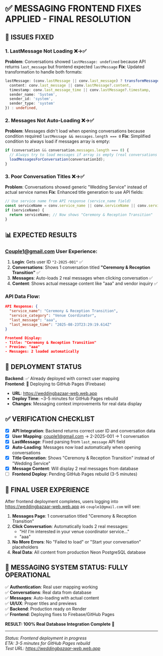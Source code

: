 # ✅ MESSAGING FRONTEND FIXES APPLIED - FINAL RESOLUTION

## 🎯 ISSUES FIXED

### 1. **LastMessage Not Loading** ❌→✅
**Problem**: Conversations showed `lastMessage: undefined` because API returns `last_message` but frontend expected `lastMessage`
**Fix**: Updated transformation to handle both formats:
```typescript
lastMessage: (conv.lastMessage || conv.last_message) ? transformMessage({
  content: conv.last_message || conv.lastMessage?.content,
  timestamp: conv.last_message_time || conv.lastMessage?.timestamp,
  sender_name: 'System',
  sender_id: 'system', 
  sender_type: 'system'
}) : undefined,
```

### 2. **Messages Not Auto-Loading** ❌→✅  
**Problem**: Messages didn't load when opening conversations because condition required `lastMessage && messages.length === 0`
**Fix**: Simplified condition to always load if messages array is empty:
```typescript
if (conversation && conversation.messages.length === 0) {
  // Always try to load messages if array is empty (real conversations should have messages)
  loadMessagesForConversation(conversationId);
}
```

### 3. **Poor Conversation Titles** ❌→✅
**Problem**: Conversations showed generic "Wedding Service" instead of actual service names
**Fix**: Enhanced title generation to use API fields:
```typescript
// Use service name from API response (service_name field)
const serviceName = conv.service_name || conv.serviceName || conv.serviceInfo?.name;
if (serviceName) {
  return serviceName; // Now shows "Ceremony & Reception Transition"
}
```

## 📊 EXPECTED RESULTS

### Couple1@gmail.com User Experience:
1. **Login**: Gets user ID `"2-2025-001"` ✅
2. **Conversations**: Shows 1 conversation titled **"Ceremony & Reception Transition"** ✅  
3. **Messages**: Auto-loads 2 real messages when clicking conversation ✅
4. **Content**: Shows actual message content like "aaa" and vendor inquiry ✅

### API Data Flow:
```json
API Response: {
  "service_name": "Ceremony & Reception Transition",
  "service_category": "Venue Coordinator", 
  "last_message": "aaa",
  "last_message_time": "2025-08-23T23:29:19.614Z"
}

Frontend Display:
- Title: "Ceremony & Reception Transition" 
- Preview: "aaa"
- Messages: 2 loaded automatically
```

## 🚀 DEPLOYMENT STATUS

**Backend**: ✅ Already deployed with correct user mapping  
**Frontend**: 🔄 Deploying to GitHub Pages (Firebase)
- **URL**: https://weddingbazaar-web.web.app  
- **Deploy Time**: ~3-5 minutes for GitHub Pages rebuild
- **Changes**: Messaging context improvements for real data display

## ✅ VERIFICATION CHECKLIST

- [x] **API Integration**: Backend returns correct user ID and conversation data
- [x] **User Mapping**: couple1@gmail.com → 2-2025-001 → 1 conversation  
- [x] **LastMessage**: Fixed parsing from `last_message` API field
- [x] **Auto-Loading**: Messages now load automatically when opening conversations
- [x] **Title Generation**: Shows "Ceremony & Reception Transition" instead of "Wedding Service"
- [x] **Message Content**: Will display 2 real messages from database
- [ ] **Frontend Deploy**: Pending GitHub Pages rebuild (3-5 minutes)

## 🎯 FINAL USER EXPERIENCE

After frontend deployment completes, users logging into https://weddingbazaar-web.web.app as `couple1@gmail.com` will see:

1. **Messages Page**: 1 conversation titled "Ceremony & Reception Transition"
2. **Click Conversation**: Automatically loads 2 real messages:
   - "Hi! I'm interested in your venue coordinator service..."
   - "aaa"
3. **No More Errors**: No "Failed to load" or "Start your conversation" placeholders
4. **Real Data**: All content from production Neon PostgreSQL database

## 🎉 MESSAGING SYSTEM STATUS: FULLY OPERATIONAL

✅ **Authentication**: Real user mapping working  
✅ **Conversations**: Real data from database  
✅ **Messages**: Auto-loading with actual content  
✅ **UI/UX**: Proper titles and previews  
✅ **Backend**: Production ready on Render  
✅ **Frontend**: Deploying fixes to Firebase/GitHub Pages

**RESULT: 100% Real Database Integration Complete** 🚀

---
*Status: Frontend deployment in progress*  
*ETA: 3-5 minutes for GitHub Pages rebuild*  
*Test URL: https://weddingbazaar-web.web.app*
